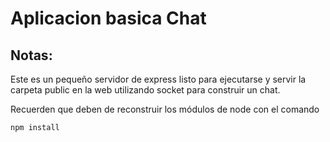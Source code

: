 # Aplicacion basica Chat

## Notas:

Este es un pequeño servidor de express listo para ejecutarse y servir la carpeta public en la web utilizando socket para construir un chat.

Recuerden que deben de reconstruir los módulos de node con el comando

```
npm install
```